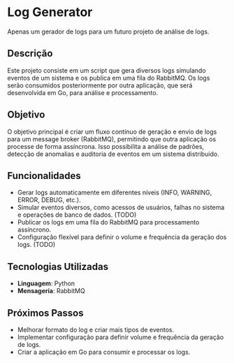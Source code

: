# Log Generator

Apenas um gerador de logs para um futuro projeto de análise de logs.

## Descrição

Este projeto consiste em um script que gera diversos logs simulando eventos de um sistema e os publica em uma fila do RabbitMQ. Os logs serão consumidos posteriormente por outra aplicação, que será desenvolvida em Go, para análise e processamento.

## Objetivo

O objetivo principal é criar um fluxo contínuo de geração e envio de logs para um message broker (RabbitMQ), permitindo que outra aplicação os processe de forma assíncrona. Isso possibilita a análise de padrões, detecção de anomalias e auditoria de eventos em um sistema distribuído.

## Funcionalidades

- Gerar logs automaticamente em diferentes níveis (INFO, WARNING, ERROR, DEBUG, etc.).
- Simular eventos diversos, como acessos de usuários, falhas no sistema e operações de banco de dados. (TODO)
- Publicar os logs em uma fila do RabbitMQ para processamento assíncrono.
- Configuração flexível para definir o volume e frequência da geração dos logs. (TODO)

## Tecnologias Utilizadas

- **Linguagem**: Python
- **Mensageria**: RabbitMQ

## Próximos Passos

- Melhorar formato do log e criar mais tipos de eventos.
- Implementar configuração para definir volume e frequência da geração de logs.
- Criar a aplicação em Go para consumir e processar os logs.
